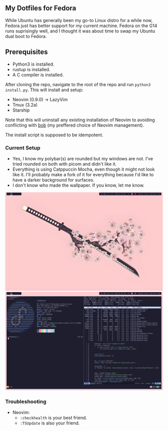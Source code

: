 ## My Dotfiles for Fedora
While Ubuntu has generally been my go-to Linux distro for a while now, Fedora just has better support for my current machine. Fedora on the G14 runs suprisingly well, and I thought it was about time to swap my Ubuntu dual boot to Fedora.

## Prerequisites
- Python3 is installed.
- rustup is installed.
- A C compiler is installed.


After cloning the repo, navigate to the root of the repo and run `python3 install.py`. This will install and setup:
- Neovim (0.9.0) -> LazyVim
- Tmux (3.2a)
- Starship

Note that this will uninstall any existing installation of Neovim to avoiding conflicting with [bob](https://github.com/MordechaiHadad/bob) (my preffered choice of Neovim management).

The install script is supposed to be idempotent.


### Current Setup
- Yes, I know my polybar(s) are rounded but my windows are not. I've tried rounded on both with picom and didn't like it.
- Everything is using Catppuccin Mocha, even though it might not look like it. I'll probably make a fork of it for everything because I'd like to have a darker background for surfaces.
- I don't know who made the wallpaper. If you know, let me know.

![background](background.png)
![term](dotfiles-main.png)

### Troubleshooting
- Neovim:
  - `:checkhealth` is your best friend.
  - `:TSUpdate` is also your friend.

